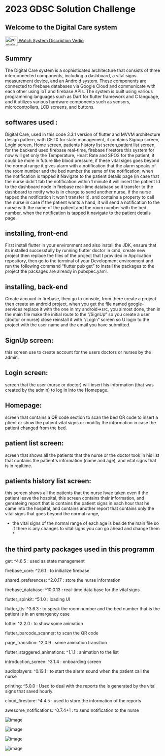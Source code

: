 # 2023 GDSC Solution Challenge

## Welcome to the Digital Care system
<a href="https://youtu.be/bBWRyaHUc8M" target="blank"><img align="center" src="https://raw.githubusercontent.com/rahuldkjain/github-profile-readme-generator/master/src/images/icons/Social/youtube.svg" alt="youtube" height="30" width="40" /> Watch System Discription Vedio</a>

## Summry
The Digital Care system is a sophisticated architecture that consists of three interconnected components, including a dashboard, a vital signs measurement device, and an Android system. These components are connected to  firebase databases via Google Cloud and communicate with each other using IoT and firebase APIs. The system is built using various programming languages such as Dart for flutter framework and C language, and it utilizes various hardware components such as sensors, microcontrollers, LCD screens, and buttons.
## softwares used :
Digital Care, used in this code 3.3.1 version of flutter and MVVM architecture design pattern, with GETX for state management, it contains Signup screen, Login screen, Home screen, patients history list screen,patient list screen, for the backend used firebase real-time, firebase firestore this system for now will get only the Temperature, Heart Rate and SPO2 for the patient, it could be more in future like blood pressure, if these vital signs goes beyond the normal range it gives alarm with a notification that the alarm speaks of the room number and the bed number the same of the notification, when the notification is tapped it Navigate to the patient details page (in case that the nurse didn't tab the notification within 1 minute it will insert the patient Id to the dashboard node in firebase real-time database so it transfer to the dashboard to notify who is in charge to send another nurse, if the nurse tapped the notification it won't transfer it).
and contains a property to call the nurse in case if the patient wants a hand, it will send a notification to the nurse with the name of the patient and the room number with the bed number, when the notification is tapped it navigate to the patient details page.

## installing, front-end
First install flutter in your environment and also install the JDK, ensure that its installed successfully by running flutter doctor in cmd, create new project then replace the files of the project that I provided in Application repository, then go to the terminal of your Development environment and run the following command “flutter pub get” to install the packages to the project the packages are already in pubspec.yaml. 

## installing, back-end
Create account in firebase, then go to console, from there create a project then create an android project, when you get the file named google-services replace it with the one in my android->src, you almost done, then in the main file make the initial route to the “/SignUp” so you create a user (doctor or nurse) close reinstall it with “/LogIn” screen so U login to the project with the user name and the email you have submitted.


## SignUp screen:
this screen use to create account for the users doctors or nurses by the admin.

## Login screen:
screen that the user (nurse or doctor) will insert his information (that was created by the admin) to log in into the Homepage. 

## Homepage:
screen that contains a QR code section to scan the bed QR code to insert a ptient or show the patient vital signs or modifiy the information in case the patient changed from the bed. 

## patient list screen:
screen that shows all the patients that the nurse or the doctor took in his list that contains the patient's information (name and age), and vital signs that is in realtime.

## patients history list screen: 
this screen shows all the patients that the nurse hvae taken even if the patient leave the hospital,
this screen contains their information, and genrateing report that is contains the patient signs in each hour that he came into the hospital, and contains another report that contains only the vital signs that goes beyond the normal range,

* the vital signs of the normal range of each age is beside the main file so if there is any changes to vital signs you can go ahead and change them *

## the third party packages used in this programm

  get: ^4.6.5 : used as state management
  
  firebase_core: ^2.6.1 : to initialize firebase
  
  shared_preferences: ^2.0.17 : store the nurse information
  
  firebase_database: ^10.0.13 : real-time data base for the vital signs
  
  flutter_spinkit: ^5.1.0 : loading UI
  
  flutter_tts: ^3.6.3 : to speak the room number and the bed number that is the patient is in an emargency case
  
  lottie: ^2.2.0 : to show some animation
  
  flutter_barcode_scanner: to scan the QR code 
  
  page_transition: ^2.0.9 : some animation transition 
  
  flutter_staggered_animations: ^1.1.1 : animation to the list 
  
  introduction_screen: ^3.1.4 : onboarding screen
  
  audioplayers: ^0.19.1 : to start the alarm sound when the patient call the nurse
  
  printing: ^5.0.0 : Used to deal with the reports the is generated by the vital signs that saved hourly.
  
  cloud_firestore: ^4.4.5 : used to store the information of the reports
  
  awesome_notifications: ^0.7.4+1 : to send notification to the nurse


![image](https://drive.google.com/uc?export=view&id=1ifEp_qQZm7AuVc3XTu83zJxZGFvRY6_7)

![image](https://drive.google.com/uc?export=view&id=1corMaspN9rwv9NIv1DHPXu3Hzibzn2h2)


![image](https://drive.google.com/uc?export=view&id=1R1QqH3O_GQ4-Eq5LTN40PZMTtuUJkH02)


![image](https://drive.google.com/uc?export=view&id=1Y5X30-TbwfLSI-hj6bHhTRMwbi4eHfD0)




